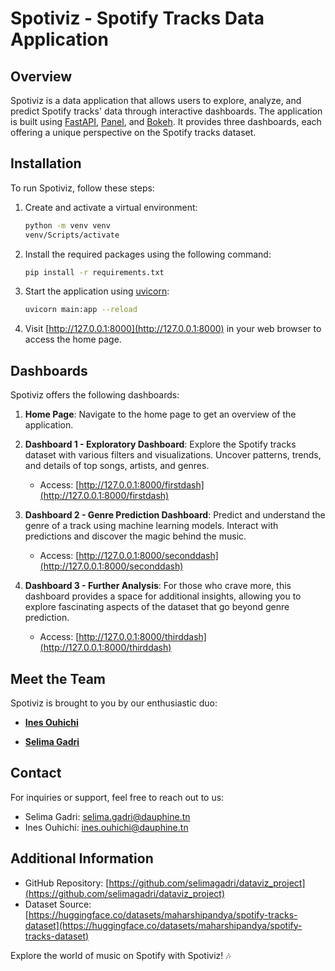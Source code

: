 # Spotiviz - Spotify Tracks Data Application

## Overview

Spotiviz is a data application that allows users to explore, analyze, and predict Spotify tracks' data through interactive dashboards. The application is built using [FastAPI](https://fastapi.tiangolo.com/), [Panel](https://panel.holoviz.org/), and [Bokeh](https://docs.bokeh.org/). It provides three dashboards, each offering a unique perspective on the Spotify tracks dataset.

## Installation

To run Spotiviz, follow these steps:

1. Create and activate a virtual environment:
   ```bash
   python -m venv venv
   venv/Scripts/activate
   ```

2. Install the required packages using the following command:
   ```bash
   pip install -r requirements.txt
   ```

3. Start the application using [uvicorn](https://www.uvicorn.org/):
   ```bash
   uvicorn main:app --reload
   ```

4. Visit [http://127.0.0.1:8000](http://127.0.0.1:8000) in your web browser to access the home page.

## Dashboards

Spotiviz offers the following dashboards:

1. **Home Page**: Navigate to the home page to get an overview of the application.

2. **Dashboard 1 - Exploratory Dashboard**: Explore the Spotify tracks dataset with various filters and visualizations. Uncover patterns, trends, and details of top songs, artists, and genres.

    - Access: [http://127.0.0.1:8000/firstdash](http://127.0.0.1:8000/firstdash)

3. **Dashboard 2 - Genre Prediction Dashboard**: Predict and understand the genre of a track using machine learning models. Interact with predictions and discover the magic behind the music.

    - Access: [http://127.0.0.1:8000/seconddash](http://127.0.0.1:8000/seconddash)

4. **Dashboard 3 - Further Analysis**: For those who crave more, this dashboard provides a space for additional insights, allowing you to explore fascinating aspects of the dataset that go beyond genre prediction.

    - Access: [http://127.0.0.1:8000/thirddash](http://127.0.0.1:8000/thirddash)

## Meet the Team

Spotiviz is brought to you by our enthusiastic duo:

- [**Ines Ouhichi**](https://www.linkedin.com/in/ines-ouhichi/)

- [**Selima Gadri**](https://www.linkedin.com/in/selima-gadri/)

## Contact

For inquiries or support, feel free to reach out to us:

- Selima Gadri: [selima.gadri@dauphine.tn](mailto:selima.gadri@dauphine.tn)
- Ines Ouhichi: [ines.ouhichi@dauphine.tn](mailto:ines.ouhichi@dauphine.tn)

## Additional Information

- GitHub Repository: [https://github.com/selimagadri/dataviz_project](https://github.com/selimagadri/dataviz_project)
- Dataset Source: [https://huggingface.co/datasets/maharshipandya/spotify-tracks-dataset](https://huggingface.co/datasets/maharshipandya/spotify-tracks-dataset)

Explore the world of music on Spotify with Spotiviz! 🎶
